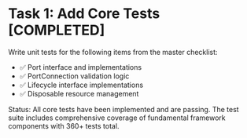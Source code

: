 # Task 1: Add Core Tests [COMPLETED]

Write unit tests for the following items from the master checklist:
- ✅ Port interface and implementations
- ✅ PortConnection validation logic  
- ✅ Lifecycle interface implementations
- ✅ Disposable resource management

Status: All core tests have been implemented and are passing. The test suite includes comprehensive coverage of fundamental framework components with 360+ tests total.
